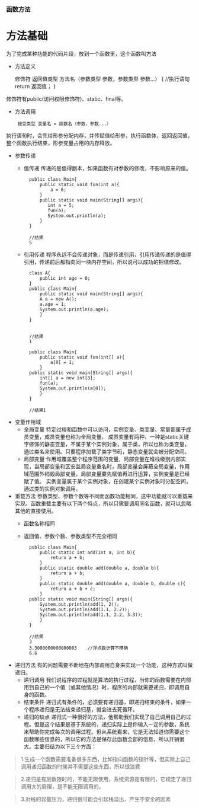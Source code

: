 ### 函数方法 ###

方法基础
==
为了完成某种功能的代码片段，放到一个函数里，这个函数叫方法
 - 方法定义
 

    修饰符  返回值类型  方法名（参数类型  参数，参数类型 参数...）
    {
        //执行语句
        return 返回值；
    }
    
修饰符有public(访问权限修饰符)、static、final等。

 - 方法调用
 

        接受类型 变量名 = 函数名（参数，参数...）
执行语句时，会先给形参分配内存，并传赋值给形参，执行函数体，返回返回值，整个函数执行结束，形参变量占用的内存释放。

 - 参数传递
    - 值传递
    传递的是值得副本，如果函数有对参数的修改，不影响原来的值。

            public class Main{
	            public static void fun(int a){
		            a = 6;
	            }
	            public static void main(String[] args){
		           int a = 5;
		           fun(a);
		           System.out.println(a);
	            }
            }
            
            //结果
            5
    - 引用传递
    程序永远不会传递对象，而是传递引用，引用传递传递的是值得引用，传递前后都指向同一块内存空间，所以说可以成功的把值修改。
    
            class A{
	            public int age = 0;
            }
            public class Main{
	            public static void main(String[] args){
		        A a = new A();
		        a.age = 1;
		        System.out.println(a.age);
	            }
            }
            
            
            //结果
            1
            
            public class Main{
	            public static void fun(int[] a){
		            a[0] = 1;
	            }
	        public static void main(String[] args){
		        int[] a = new int[3];
		        fun(a);
		        System.out.println(a[0]);
            	}
            }
            
            //结果1

 - 变量作用域
    - 全局变量
    特定过程和函数中可以访问，实例变量、类变量、常量都属于成员变量，成员变量也称为全局变量。
    成员变量有两种，一种是static关键字修饰的静态变量，不属于某个实例对象，属于类，所以也称为类变量，通过类名来使用。只要程序加载了类字节码，静态变量就会被分配空间。
    - 局部变量
    作用域覆盖整个程序范围的变量，局部变量在堆栈级别内部实现，当局部变量和区安监局变量重名时，局部变量会屏蔽全局变量，作用域范围外销毁局部变量。局部变量要先赋值再进行运算，实例变量是已经赋了值。
    实例变量属于某个实例对象，在创建某个实例对象时分配空间，通过类的实例对象调用。
 - 重载方法
 参数类型、参数个数等不同而函数功能相同，这中功能就可以重载来实现。函数重载主要有以下两个特点，所以只需要调用同名函数，就可以忽略其他的直接使用。
    - 函数名称相同
    - 返回值、参数个数、参数类型不完全相同
    
            public class Main{
	            public static int add(int a, int b){
		            return a + b;
	            }
	            public static double add(double a, double b){
		            return a + b;
	            }
	            public static double add(double a, double b, double c){
		            return a + b + c;
	            }
	        public static void main(String[] args){
		        System.out.println(add(1, 2));
		        System.out.println(add(1.1, 2.2));
		        System.out.println(add(1.1, 2.2, 3.3));
	            }
            }

            //结果
            3
            3.3000000000000003    //浮点数计算不精确
            6.6


 - 递归方法
 有的问题需要不断地在内部调用自身来实现一个功能，这种方式叫做递归。
    - 递归调用
    我们说程序的过程就是算法的执行过程，当你的函数需要在内部用到自己的一个值（或其他情况）时，程序的内部就需要递归，即调用自身的函数。
    - 结束条件
    递归式有条件的，必须要有递归基，即递归结束的条件，如果一个程序递归是无法结束递归基，就会进去死循环。
    - 递归的缺点
    递归式一种很好的方法，他帮助我们实现了自己调用自己的过程。但是这个结果是基于系统的，递归实际上是你输入一定的参数，系统来帮助你完成每次的调用过程。但从系统看来，它是无法知道你需要这个函数哪些信息的，所以它的方法是保存此函数全部的信息，所以开销很大。主要归结为以下三个方面：

> 1.生成一个函数需要准备很多东西，比如指向函数的指针等，但实际上自己调用递归函数的时候并不需要这些东西，所以很浪费

> 2.递归是有层数限时的，不能无限使用，系统资源是有限的，它规定了递归调用大的局限，是不能无限调用的。

> 3.对栈的容量压力，递归很可能会引起栈溢出，产生不安全的因素
